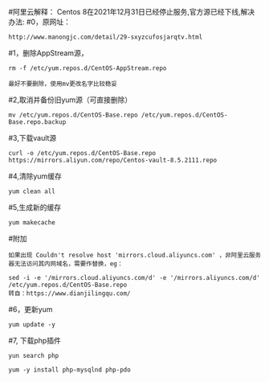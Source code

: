 #阿里云解释： Centos 8在2021年12月31日已经停止服务,官方源已经下线,解决办法:
#0，原网址：
```
http://www.manongjc.com/detail/29-sxyzcufosjarqtv.html
```
#1，删除AppStream源，
```
rm -f /etc/yum.repos.d/CentOS-AppStream.repo

最好不要删除，使用mv更改名字比较稳妥
```
#2,取消并备份旧yum源（可直接删除）
```
mv /etc/yum.repos.d/CentOS-Base.repo /etc/yum.repos.d/CentOS-Base.repo.backup
```
#3,下载vault源
```
curl -o /etc/yum.repos.d/CentOS-Base.repo https://mirrors.aliyun.com/repo/Centos-vault-8.5.2111.repo
```
#4,清除yum缓存
```
yum clean all
```
#5,生成新的缓存
```
yum makecache
```

#附加
```
如果出现 Couldn't resolve host 'mirrors.cloud.aliyuncs.com' ，非阿里云服务器无法访问其内网域名，需要作替换，eg：

sed -i -e '/mirrors.cloud.aliyuncs.com/d' -e '/mirrors.aliyuncs.com/d' /etc/yum.repos.d/CentOS-Base.repo
转自：https://www.dianjilingqu.com/
```

#6，更新yum
```
yum update -y
```

#7, 下载php插件
```
yun search php

yum -y install php-mysqlnd php-pdo
```
